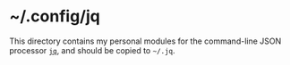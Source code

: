 # ~/.config/jq

This directory contains my personal modules for the command-line JSON processor
[`jq`], and should be copied to `~/.jq`.

[`jq`]: https://stedolan.github.io/jq/
